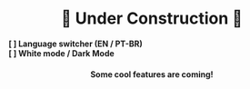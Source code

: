<h1 align=center> 🚧 Under Construction 🚧</h1>

<b> [    ] Language switcher (EN / PT-BR) </b> <br>
<b> [    ] White mode / Dark Mode <br> 
<h4 align=center> Some cool features are coming! </h4> <br>


